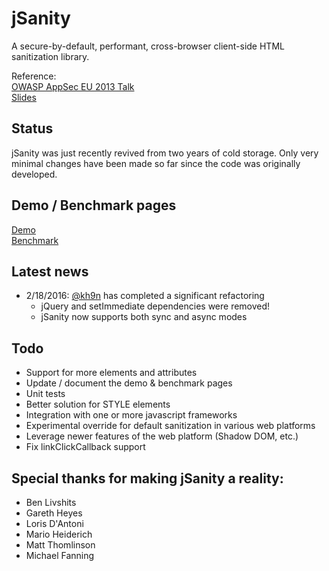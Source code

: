 # jSanity
A secure-by-default, performant, cross-browser client-side HTML sanitization library.

Reference:<br>
[OWASP AppSec EU 2013 Talk](https://www.youtube.com/watch?v=n18Hwaxycwc)<br>
[Slides](http://www.slideshare.net/404aspx/insane-in-the-iframe)<br>

## Status

jSanity was just recently revived from two years of cold storage.  Only very minimal changes have been made so far since the code was originally developed.


## Demo / Benchmark pages

[Demo](http://jsanity.azurewebsites.net/jsanity-demo-pretty.htm)<br>
[Benchmark](http://jsanity.azurewebsites.net/jsanity-benchmark-pretty.htm)

## Latest news
  - 2/18/2016: [@kh9n](https://twitter.com/kh9n) has completed a significant refactoring
    - jQuery and setImmediate dependencies were removed!
    - jSanity now supports both sync and async modes


## Todo
  - Support for more elements and attributes
  - Update / document the demo & benchmark pages
  - Unit tests
  - Better solution for STYLE elements
  - Integration with one or more javascript frameworks
  - Experimental override for default sanitization in various web platforms
  - Leverage newer features of the web platform (Shadow DOM, etc.)
  - Fix linkClickCallback support


## Special thanks for making jSanity a reality:

  - Ben Livshits
  - Gareth Heyes
  - Loris D'Antoni
  - Mario Heiderich
  - Matt Thomlinson
  - Michael Fanning
